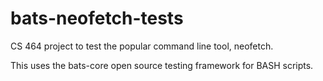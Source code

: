 # bats-neofetch-tests

CS 464 project to test the popular command line tool, neofetch.

This uses the bats-core open source testing framework for BASH scripts.
